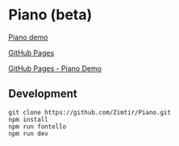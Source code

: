 # Piano (beta)

[Piano demo](/public/index.html)

[GitHub Pages](https://zimtir.github.io/Piano/)

[GitHub Pages - Piano Demo](https://zimtir.github.io/Piano/public/index.html)

## Development

```shell
git clone https://github.com/Zimtir/Piano.git
npm install
npm run fontello
npm run dev
```
